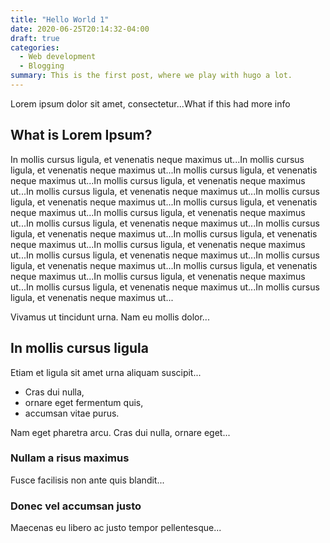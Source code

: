 ```yaml
---
title: "Hello World 1"
date: 2020-06-25T20:14:32-04:00
draft: true
categories:
  - Web development
  - Blogging
summary: This is the first post, where we play with hugo a lot.
---
```


Lorem ipsum dolor sit amet, consectetur...What if this had more info

## What is Lorem Ipsum?
In mollis cursus ligula, et venenatis neque maximus ut...In mollis cursus ligula, et venenatis neque maximus ut...In mollis cursus ligula, et venenatis neque maximus ut...In mollis cursus ligula, et venenatis neque maximus ut...In mollis cursus ligula, et venenatis neque maximus ut...In mollis cursus ligula, et venenatis neque maximus ut...In mollis cursus ligula, et venenatis neque maximus ut...In mollis cursus ligula, et venenatis neque maximus ut...In mollis cursus ligula, et venenatis neque maximus ut...In mollis cursus ligula, et venenatis neque maximus ut...In mollis cursus ligula, et venenatis neque maximus ut...In mollis cursus ligula, et venenatis neque maximus ut...In mollis cursus ligula, et venenatis neque maximus ut...In mollis cursus ligula, et venenatis neque maximus ut...In mollis cursus ligula, et venenatis neque maximus ut...In mollis cursus ligula, et venenatis neque maximus ut...In mollis cursus ligula, et venenatis neque maximus ut...In mollis cursus ligula, et venenatis neque maximus ut...

Vivamus ut tincidunt urna. Nam eu mollis dolor...

## In mollis cursus ligula
Etiam et ligula sit amet urna aliquam suscipit...

- Cras dui nulla,
- ornare eget fermentum quis, 
- accumsan vitae purus.

Nam eget pharetra arcu. Cras dui nulla, ornare eget...

### Nullam a risus maximus
Fusce facilisis non ante quis blandit...

### Donec vel accumsan justo
Maecenas eu libero ac justo tempor pellentesque...